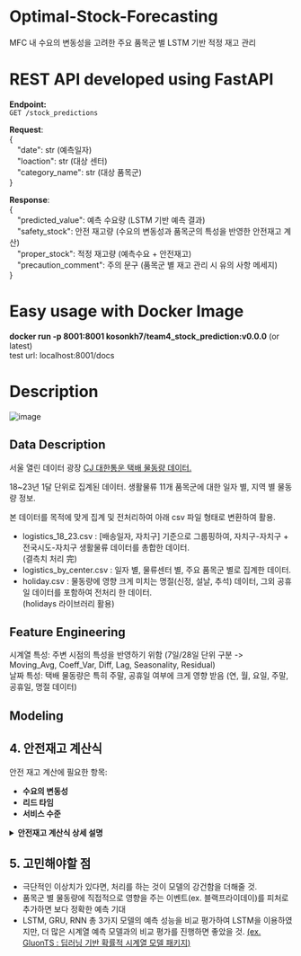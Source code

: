 # Optimal-Stock-Forecasting
MFC 내 수요의 변동성을 고려한 주요 품목군 별 LSTM 기반 적정 재고 관리

# REST API developed using FastAPI
**Endpoint:** <br>
`GET /stock_predictions`

**Request**: <br>
{ <br>
&emsp;"date": str (예측일자) <br>
&emsp;"loaction": str (대상 센터) <br>
&emsp;"category_name": str (대상 품목군) <br>
} <br>

**Response**: <br>
{ <br>
        &emsp;"predicted_value": 예측 수요량 (LSTM 기반 예측 결과) <br>
        &emsp;"safety_stock": 안전 재고량 (수요의 변동성과 품목군의 특성을 반영한 안전재고 계산) <br>
        &emsp;"proper_stock": 적정 재고량 (예측수요 + 안전재고) <br>
        &emsp;"precaution_comment": 주의 문구 (품목군 별 재고 관리 시 유의 사항 메세지) <br>
} <br>

# Easy usage with Docker Image
**docker run -p 8001:8001 kosonkh7/team4_stock_prediction:v0.0.0** (or latest) <br>
test url: localhost:8001/docs <br>

# Description

![image](https://github.com/user-attachments/assets/66e3ded8-553f-43cb-96e3-862c1958c4c2)


## Data Description
서울 열린 데이터 광장 [CJ 대한통운 택배 물동량 데이터.](https://data.seoul.go.kr/dataVisual/seoul/SeoulConsumerLogistics.do) <br>

18~23년 1달 단위로 집계된 데이터. 생활물류 11개 품목군에 대한 일자 별, 지역 별 물동량 정보. <br>

본 데이터를 목적에 맞게 집계 및 전처리하여 아래 csv 파일 형태로 변환하여 활용. <br>

- logistics_18_23.csv : [배송일자, 자치구] 기준으로 그룹핑하여, 자치구-자치구 + 전국시도-자치구 생활물류 데이터를 총합한 데이터. \
  (결측치 처리 完)
- logistics_by_center.csv : 일자 별, 물류센터 별, 주요 품목군 별로 집계한 데이터.
- holiday.csv : 물동량에 영향 크게 미치는 명절(신정, 설날, 추석) 데이터, 그외 공휴일 데이터를 포함하여 전처리 한 데이터.\
  (holidays 라이브러리 활용)

## Feature Engineering
시계열 특성: 주변 시점의 특성을 반영하기 위함 (7일/28일 단위 구분 -> Moving_Avg, Coeff_Var, Diff, Lag, Seasonality, Residual) <br>
날짜 특성: 택배 물동량은 특히 주말, 공휴일 여부에 크게 영향 받음 (연, 월, 요일, 주말, 공휴일, 명절 데이터) <br>

## Modeling
  

## 4. 안전재고 계산식

안전 재고 계산에 필요한 항목: 
- **수요의 변동성**
- **리드 타임**
- **서비스 수준**


<details>
        <summary> <b>안전재고 계산식 상세 설명</b> </summary>     

#### 1. **일자별 수요 데이터**
특정 물품의 일별 수요량. 수요 데이터에서 평균 수요량과 변동성을 추정할 수 있다.

- **평균 수요 (Average Demand, D)**: 일정 기간 동안의 수요 평균값. (ex. 최근 30일) 
  
  $\[
  D = \frac{\text{총 수요}}{\text{일수}}
  \]$

- **수요의 표준편차 (Demand Standard Deviation, \(\sigma\))**: 일별 수요의 변동성.

  $\[
  \sigma = \sqrt{\frac{\sum (D_i - \text{평균 수요})^2}{N}}
  \]$
  
  여기서 $\( D_i \)$는 각 일자별 수요, $\( N \)$은 일자의 수.

#### 2. **리드 타임 (Lead Time, LT)**
리드 타임은 주문이 들어가서 물품이 입고되는 데 걸리는 시간. 이는 수요 예측을 기반으로 안전 재고를 설정하는데 중요한 요소이다.

- **리드 타임 평균 (Lead Time Average)**: 리드 타임 동안의 평균 수요를 계산.
  
  $\[
  D_{\text{lead time}} = D \times LT
  \]$

- **리드 타임의 표준편차**: 리드 타임 동안의 수요 변동성을 계산하여, 이를 바탕으로 안전 재고를 조정한다.

#### 3. **서비스 수준 (Service Level, SL)**
서비스 수준은 고객의 수요를 충족시키기 위해 필요한 재고의 확률적 목표. 예를 들어, 95%의 서비스 수준은 고객의 95%가 필요로 하는 제품을 확보하는 것을 의미한다. 서비스 수준에 따라 안전 재고의 양이 달라진다.

- **서비스 수준의 Z-점수**: 서비스 수준에 맞는 Z-점수를 사용하여, 수요의 변동성을 반영한 안전 재고를 계산할 수 있다. 예를 들어, 95% 서비스 수준에 해당하는 Z-점수는 약 1.65이다.

#### 4. **안전 재고 계산**
안전 재고는 주로 다음의 공식을 통해 계산할 수 있다:

$\[
\text{Safety Stock} = Z \times \sigma_{\text{LT}} \times \sqrt{LT}
\]$

- **Z**: 서비스 수준에 해당하는 Z-점수
- **$\(\sigma_{\text{LT}}\)$**: 리드 타임 동안의 수요 표준편차
- **$\(\sqrt{LT}\)$**: 리드 타임 동안의 수요 변동성을 고려

#### 5. **최종 안전 재고 공식**

$\[
\text{Safety Stock} = Z \times \sigma \times \sqrt{LT}
\]$

여기서:

- $\( \sigma \)$: 수요의 표준편차 (일자별 수요의 변동성)
- $\( LT \)$: 리드 타임 (일수)
- $\( Z \)$: 목표 서비스 수준에 해당하는 Z-점수

#### 예시
1. **수요 데이터**: 최근 30일 동안의 수요 평균은 100개, 표준편차는 20개
2. **리드 타임**: 5일
3. **서비스 수준**: 95% (Z-점수 = 1.65)

이 경우, 안전 재고는 다음과 같이 계산된다:

$\[
\text{Safety Stock} = 1.65 \times 20 \times \sqrt{5} \approx 73.65
\]$

따라서, 약 74개의 안전 재고를 유지해야 한다.

- 짧은 리드타임 (1-3일): 식품, 도서/음반
- 중간 리드타임 (3-7일): 기타, 생활/건강, 출산/육아, 패션의류, 패션잡화, 화장품/미용
- 긴 리드타임 (7-14일): 가구/인테리어, 디지털/가전, 스포츠/레저

</details>


## 5. 고민해야할 점
- 극단적인 이상치가 있다면, 처리를 하는 것이 모델의 강건함을 더해줄 것.
- 품목군 별 물동량에 직접적으로 영향을 주는 이벤트(ex. 블랙프라이데이)를 피처로 추가하면 보다 정확한 예측 기대
- LSTM, GRU, RNN 총 3가지 모델의 예측 성능을 비교 평가하여 LSTM을 이용하였지만, 더 많은 시계열 예측 모델과의 비교 평가를 진행하면 좋았을 것.
[(ex. GluonTS : 딥러닝 기반 확률적 시계열 모델 패키지)](https://ts.gluon.ai/stable/index.html)
